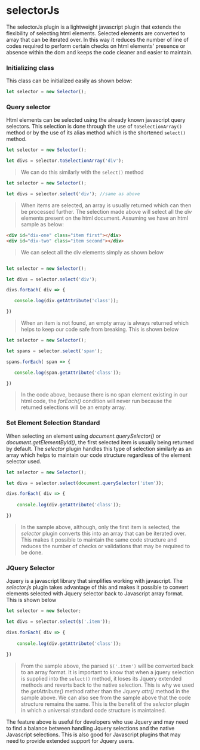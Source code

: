 # selectorJs
The selectorJs plugin is a lightweight javascript plugin that extends the flexibility of selecting html elements. Selected elements are converted to array that can be iterated over. In this way it reduces the number of line of codes required to perform certain checks on html elements' presence or absence within the dom and keeps the code cleaner and easier to maintain.

### Initializing class
This class can be initialized easily as shown below: 

 ```js
 let selector = new Selector();
 ```

### Query selector
Html elements can be selected using the already known javascript query selectors. This selection is done through the use of ```toSelectionArray()``` method or by the use of its alias method which is the shortened ```select()``` method.

 ```js
 let selector = new Selector();

 let divs = selector.toSelectionArray('div');
 ```

 > We can do this similarly with the ```select()``` method

 ```js
 let selector = new Selector();

 let divs = selector.select('div'); //same as above
 ```

 > When items are selected, an array is usually returned which can then be processed further. The selection made above will select all the _div_ elements present on the html document. Assuming we have an html sample as below: 

 ```html
 <div id="div-one" class="item first"></div>
 <div id="div-two" class="item second"></div>
 ``` 

 > We can select all the div elements simply as shown below 

 ```js

 let selector = new Selector();

 let divs = selector.select('div');

 divs.forEach( div => {

    console.log(div.getAttribute('class')); 

 })
 ``` 

 > When an item is not found, an empty array is always returned which helps to keep our code safe from breaking. This is shown below

 ```js
 let selector = new Selector();

 let spans = selector.select('span');

 spans.forEach( span => {

    console.log(span.getAttribute('class')); 

 })
 ```

 > In the code above, because there is no span element existing in our html code, the _forEach()_ condition will never run because the returned selections will be an empty array.

### Set Element Selection Standard

When selecting an element using _document.querySelector()_ or _document.getElementById()_, the first selected item is usually being returned by default. The _selector_ plugin handles this type of selection similarly as an array which helps to maintain our code structure regardless of the element selector used. 

```js 
let selector = new Selector();

let divs = selector.select(document.querySelector('item'));

divs.forEach( div => {
    
    console.log(div.getAttribute('class')); 

})
```

> In the sample above, although, only the first item is selected, the _selector_ plugin converts this into an array that can be iterated over. This makes it possible to maintain the same code structure and reduces the number of checks or validations that may be required to be done.


### JQuery Selector 
Jquery is a javascript library that simplifies working with javascript. The _selector.js_ plugin takes advantage of this and makes it possible to convert elements selected with Jquery selector back to Javascript array format. This is shown below

```js 
let selector = new Selector;

let divs = selector.select($('.item'));

divs.forEach( div => {
    
    console.log(div.getAttribute('class')); 

})
```

> From the sample above, the parsed ```$('.item')``` will be converted back to an array format. It is important to know that when a jquery selection is supplied into the ```select()``` method, it loses its Jquery extended methods and reverts back to the native selection. This is why we used the _getAttribute()_ method rather than the Jquery _attr()_ method in the sample above. We can also see from the sample above that the code structure remains the same. This is the benefit of the _selector_ plugin in which a universal standard code structure is maintained.

The feature above is useful for developers who use Jquery and may need to find a balance between handling Jquery selections and the native Javascript selections. This is also good for Javascript plugins that may need to provide extended support for Jquery users.